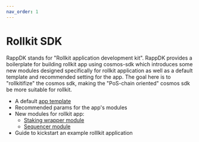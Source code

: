 ```yaml
---
nav_order: 1
---
```


# Rollkit SDK

RappDK stands for "Rollkit application development kit". RappDK provides a boilerplate for building rollkit app using cosmos-sdk which introduces some new modules designed specifically for rollkit application as well as a default template and recommended setting for the app. The goal here is to "rollkitifize" the cosmos sdk, making the "PoS-chain oriented" cosmos sdk be more suitable for rollkit.

- A default [app template](./docs/template.md)
- Recommended params for the app's modules
- New modules for rollkit app:
  - [Staking wrapper module](./docs/modules/staking.md)
  - [Sequencer module](./docs/modules/sequencer.md)
- Guide to kickstart an example rolllkit application
